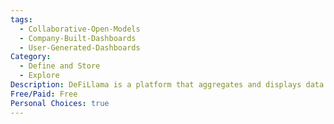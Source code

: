 ```yaml
---
tags:
  - Collaborative-Open-Models
  - Company-Built-Dashboards
  - User-Generated-Dashboards
Category:
  - Define and Store
  - Explore
Description: DeFiLlama is a platform that aggregates and displays data on decentralized finance (DeFi) protocols, including total value locked (TVL) and other key metrics, across multiple blockchains.
Free/Paid: Free
Personal Choices: true
---
```

